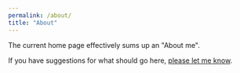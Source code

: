 ```yaml
---
permalink: /about/
title: "About"
---
```


The current home page effectively sums up an "About me".

If you have suggestions for what should go here, [please let me know](/contact/).


